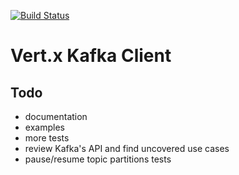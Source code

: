 [![Build Status](https://vertx.ci.cloudbees.com/buildStatus/icon?job=vert.x3-kafka-client)](https://vertx.ci.cloudbees.com/view/vert.x-3/job/vert.x3-kafka-client/)

# Vert.x Kafka Client

## Todo

- documentation
- examples
- more tests
- review Kafka's API and find uncovered use cases
- pause/resume topic partitions tests
